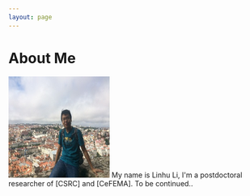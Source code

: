 ```yaml
---
layout: page
---
```


# About Me

<img src="/images/rubilacxe3.jpg" class="floatpic" width="200" height="200">
My name is Linhu Li, I'm a postdoctoral researcher of [CSRC] and [CeFEMA]. To be continued..

[CSRC]: http://http://www.csrc.ac.cn/en/
[CeFEMA]: http://cefema.tecnico.ulisboa.pt/

